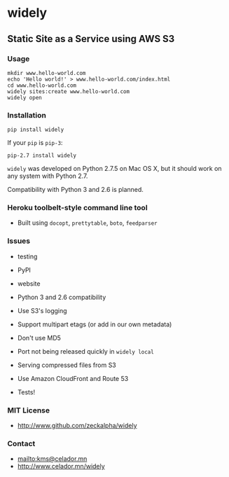 # widely
## Static Site as a Service using AWS S3

### Usage

~~~~
mkdir www.hello-world.com
echo 'Hello world!' > www.hello-world.com/index.html
cd www.hello-world.com
widely sites:create www.hello-world.com
widely open
~~~~


### Installation

~~~~
pip install widely
~~~~

If your `pip` is `pip-3`:

~~~~
pip-2.7 install widely
~~~~

`widely` was developed on Python 2.7.5 on Mac OS X, but it should work
on any system with Python 2.7.

Compatibility with Python 3 and 2.6 is planned.


### Heroku toolbelt-style command line tool

- Built using `docopt`, `prettytable`, `boto`, `feedparser`


### Issues

- testing
- PyPI
- website

- Python 3 and 2.6 compatibility
- Use S3's logging
- Support multipart etags (or add in our own metadata)
- Don't use MD5
- Port not being released quickly in `widely local`
- Serving compressed files from S3
- Use Amazon CloudFront and Route 53
- Tests!


### MIT License

- <http://www.github.com/zeckalpha/widely>


### Contact

- <mailto:kms@celador.mn>
- <http://www.celador.mn/widely>
